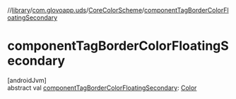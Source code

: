 //[library](../../../index.md)/[com.glovoapp.uds](../index.md)/[CoreColorScheme](index.md)/[componentTagBorderColorFloatingSecondary](component-tag-border-color-floating-secondary.md)

# componentTagBorderColorFloatingSecondary

[androidJvm]\
abstract val [componentTagBorderColorFloatingSecondary](component-tag-border-color-floating-secondary.md): [Color](https://developer.android.com/reference/kotlin/androidx/compose/ui/graphics/Color.html)
